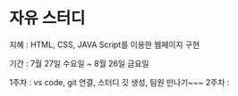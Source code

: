 # 자유 스터디 

지혜 : HTML, CSS, JAVA Script를 이용한 웹페이지 구현

기간 : 7월 27일 수요일 ~ 8월 26일 금요일

1주차 : vs code, git 연결, 스터디 깃 생성, 팀원 만나기~~~
2주차 : 
